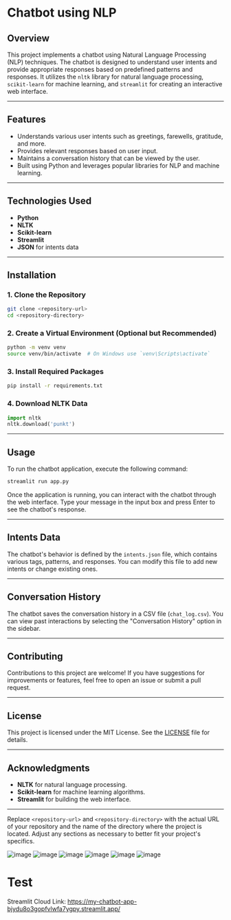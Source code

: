 
# Chatbot using NLP

## Overview
This project implements a chatbot using Natural Language Processing (NLP) techniques. The chatbot is designed to understand user intents and provide appropriate responses based on predefined patterns and responses. It utilizes the `nltk` library for natural language processing, `scikit-learn` for machine learning, and `streamlit` for creating an interactive web interface.

---

## Features
- Understands various user intents such as greetings, farewells, gratitude, and more.
- Provides relevant responses based on user input.
- Maintains a conversation history that can be viewed by the user.
- Built using Python and leverages popular libraries for NLP and machine learning.

---

## Technologies Used
- **Python**
- **NLTK**
- **Scikit-learn**
- **Streamlit**
- **JSON** for intents data

---

## Installation

### 1. Clone the Repository
```bash
git clone <repository-url>
cd <repository-directory>
```

### 2. Create a Virtual Environment (Optional but Recommended)
```bash
python -m venv venv
source venv/bin/activate  # On Windows use `venv\Scripts\activate`
```

### 3. Install Required Packages
```bash
pip install -r requirements.txt
```

### 4. Download NLTK Data
```python
import nltk
nltk.download('punkt')
```

---

## Usage
To run the chatbot application, execute the following command:
```bash
streamlit run app.py
```

Once the application is running, you can interact with the chatbot through the web interface. Type your message in the input box and press Enter to see the chatbot's response.

---

## Intents Data
The chatbot's behavior is defined by the `intents.json` file, which contains various tags, patterns, and responses. You can modify this file to add new intents or change existing ones.

---

## Conversation History
The chatbot saves the conversation history in a CSV file (`chat_log.csv`). You can view past interactions by selecting the "Conversation History" option in the sidebar.

---

## Contributing
Contributions to this project are welcome! If you have suggestions for improvements or features, feel free to open an issue or submit a pull request.

---

## License
This project is licensed under the MIT License. See the [LICENSE](LICENSE) file for details.

---

## Acknowledgments
- **NLTK** for natural language processing.
- **Scikit-learn** for machine learning algorithms.
- **Streamlit** for building the web interface.

---

Replace `<repository-url>` and `<repository-directory>` with the actual URL of your repository and the name of the directory where the project is located. Adjust any sections as necessary to better fit your project's specifics.

![image](https://github.com/user-attachments/assets/56518142-0613-49d0-b494-ab565d6b6f32)
![image](https://github.com/user-attachments/assets/ce68299d-e163-42d9-8cbc-a094442e544a)
![image](https://github.com/user-attachments/assets/b0d1c024-8d82-4126-9b8e-1743b5ab08e6)
![image](https://github.com/user-attachments/assets/b3ff283f-9f2a-462d-8924-66906827c2cf)
![image](https://github.com/user-attachments/assets/3435fbcd-e0b4-48bb-b122-4866eb8f0a9a)
![image](https://github.com/user-attachments/assets/ae1a6539-a520-48bd-8ffa-8572f8a985ac)


# Test
Streamlit Cloud Link: https://my-chatbot-app-bjydu8o3gopfvlwfa7ygpy.streamlit.app/
